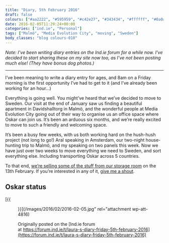 ```yaml
---
title: "Diary, 5th February 2016"
draft: false
colours: ["#aa2222", "#595959", "#c42e27", "#343434", "#ffffff", "#0a0a0a", "#ffffff"]
date: 2016-02-05T11:29:24+00:00
categories: ["ind.ie", "Personal"]
tags: ["Malmö", "Media Evolution City", "moving", "Sweden"]
body_classes: "blog colours-010"
---
```


<em class="note">Note: I’ve been writing diary entries on the Ind.ie forum for a while now. I’ve decided to start sharing these on my site now too, as I’ve not been posting much else! (They have bonus dog photos.)</em>

---

I’ve been meaning to write a diary entry for ages, and 8am on a Friday morning is the first opportunity I’ve had to get to it (and I’ve already been working for an hour…)

Everything is going well. You might’ve heard that we’ve decided to move to Sweden. Our visit at the end of January saw us finding a beautiful apartment in Davidshalltorg in Malmö, and the wonderful people at Media Evolution City going out of their way to organise us an office space where Oskar can join us. It’s been an arduous six months, and we’re really excited to move to such a friendly and welcoming space.

It’s been a busy few weeks, with us both working hard on the hush-hush project (not long to go!) Aral speaking in Amsterdam, our two-night house-hunting trip to Malmö, and my speaking on two panels this week. Now we have just over two weeks to move everything we need to Sweden, and sort everything else. Including transporting Oskar across 5 countries.

To that end, [we’re selling some of the stuff from our storage room](/office-furniture-for-sale/) on the 13th February. If you’re interested in any of it, [give me a shout](mailto:laura@ind.ie).

## Oskar status

[{{<figure class="wp-caption aligncenter wp-image-4816 size-full" src="/images/2016/02/2016-02-05.jpg" alt="Oskar on a muddy path in 10m visibility fog" width="800" height="600" caption="Making the most of the British countryside!">}}](/images/2016/02/2016-02-05.jpg" rel="attachment wp-att-4816)

Originally posted on the [Ind.ie forum at https://forum.ind.ie/t/laura-s-diary-friday-5th-february-2016](https://forum.ind.ie/t/laura-s-diary-friday-5th-february-2016)

	